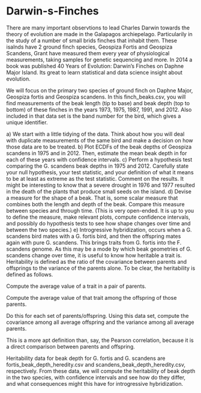 # Darwin-s-Finches

There are many important observtions to lead Charles Darwin towards the theory of evolution are made in the Galapagos archiepelago. Particularily in the study of a number of small brids finches that inhabit them. These isalnds have 2 ground finch species, Geospiza Fortis and Geospiza Scandens, Grant have measured them every year of physiological measurements, taking samples for genetic sequencing and more. In 2014 a book was published 40 Years of Evolution: Darwin’s Finches on Daphne Major Island. Its great to learn statistical and data science insight about evolution.

We will focus on the primary two species of ground finch on Daphne Major, Geospiza fortis and Geospiza scandens. In this finch_beaks.csv, you will find measurements of the beak length (tip to base) and beak depth (top to bottom) of these finches in the years 1973, 1975, 1987, 1991, and 2012. Also included in that data set is the band number for the bird, which gives a unique identifier.

a) We start with a little tidying of the data. Think about how you will deal with duplicate measurements of the same bird and make a decision on how those data are to be treated.
b) Plot ECDFs of the beak depths of Geospiza scandens in 1975 and in 2012. Then, estimate the mean beak depth in for each of these years with confidence intervals.
c) Perform a hypothesis test comparing the G. scandens beak depths in 1975 and 2012. Carefully state your null hypothesis, your test statistic, and your definition of what it means to be at least as extreme as the test statistic. Comment on the results. It might be interesting to know that a severe drought in 1976 and 1977 resulted in the death of the plants that produce small seeds on the island.
d) Devise a measure for the shape of a beak. That is, some scalar measure that combines both the length and depth of the beak. Compare this measure between species and through time. (This is very open-ended. It is up to you to define the measure, make relevant plots, compute confidence intervals, and possibly do hypothesis tests to see how shape changes over time and between the two species.)
e) Introgressive hybridization, occurs when a G. scandens bird mates with a G. fortis bird, and then the offspring mates again with pure G. scandens. This brings traits from G. fortis into the F. scandens genome. As this may be a mode by which beak geometries of G. scandens change over time, it is useful to know how heritable a trait is. Heritability is defined as the ratio of the covariance between parents and offsprings to the variance of the parents alone. To be clear, the heritability is defined as follows.

Compute the average value of a trait in a pair of parents.

Compute the average value of that trait among the offspring of those parents.

Do this for each set of parents/offspring. Using this data set, compute the covariance among all average offspring and the variance among all average parents.

This is a more apt definition than, say, the Pearson correlation, because it is a direct comparison between parents and offspring.

Heritability data for beak depth for G. fortis and G. scandens are fortis_beak_depth_heredity.csv and scandens_beak_depth_heredity.csv, respectively. From these data, we will compute the heritability of beak depth in the two species, with confidence intervals and see how do they differ, and what consequences might this have for introgressive hybridization.

